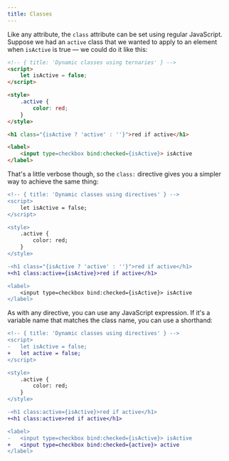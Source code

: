 ```yaml
---
title: Classes
---
```


Like any attribute, the `class` attribute can be set using regular JavaScript. Suppose we had an `active` class that we wanted to apply to an element when `isActive` is true — we could do it like this:

```html
<!-- { title: 'Dynamic classes using ternaries' } -->
<script>
	let isActive = false;
</script>

<style>
	.active {
		color: red;
	}
</style>

<h1 class="{isActive ? 'active' : ''}">red if active</h1>

<label>
	<input type=checkbox bind:checked={isActive}> isActive
</label>
```

That's a little verbose though, so the `class:` directive gives you a simpler way to achieve the same thing:

```diff
<!-- { title: 'Dynamic classes using directives' } -->
<script>
	let isActive = false;
</script>

<style>
	.active {
		color: red;
	}
</style>

-<h1 class="{isActive ? 'active' : ''}">red if active</h1>
+<h1 class:active={isActive}>red if active</h1>

<label>
	<input type=checkbox bind:checked={isActive}> isActive
</label>
```

As with any directive, you can use any JavaScript expression. If it's a variable name that matches the class name, you can use a shorthand:

```diff
<!-- { title: 'Dynamic classes using directives' } -->
<script>
-	let isActive = false;
+	let active = false;
</script>

<style>
	.active {
		color: red;
	}
</style>

-<h1 class:active={isActive}>red if active</h1>
+<h1 class:active>red if active</h1>

<label>
-	<input type=checkbox bind:checked={isActive}> isActive
+	<input type=checkbox bind:checked={active}> active
</label>
```